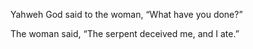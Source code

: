 Yahweh God said to the woman, “What have you done?”

The woman said, “The serpent deceived me, and I ate.”
